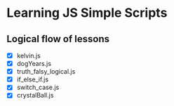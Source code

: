 # Learning JS Simple Scripts

## Logical flow of lessons


- [x] kelvin.js
- [x] dogYears.js
- [x] truth_falsy_logical.js
- [x] if_else_if.js
- [x] switch_case.js
- [x] crystalBall.js